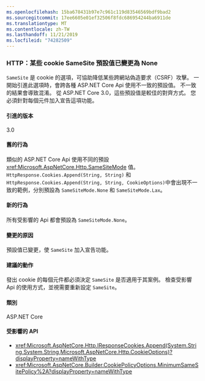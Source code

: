 ```yaml
---
ms.openlocfilehash: 15ba678431b97e7c961c119d83546569bdf9bad2
ms.sourcegitcommit: 17ee6605e01ef32506f8fdc686954244ba6911de
ms.translationtype: MT
ms.contentlocale: zh-TW
ms.lasthandoff: 11/21/2019
ms.locfileid: "74282509"
---
```

### <a name="http-some-cookie-samesite-defaults-changed-to-none"></a>HTTP：某些 cookie SameSite 預設值已變更為 None

`SameSite` 是 cookie 的選項，可協助降低某些跨網站偽造要求（CSRF）攻擊。 一開始引進此選項時，會跨各種 ASP.NET Core Api 使用不一致的預設值。 不一致的結果會導致混淆。 從 ASP.NET Core 3.0，這些預設值是較佳的對齊方式。 您必須針對每個元件加入宣告這項功能。

#### <a name="version-introduced"></a>引進的版本

3.0

#### <a name="old-behavior"></a>舊的行為

類似的 ASP.NET Core Api 使用不同的預設 <xref:Microsoft.AspNetCore.Http.SameSiteMode> 值。 `HttpResponse.Cookies.Append(String, String)` 和 `HttpResponse.Cookies.Append(String, String, CookieOptions)`中會出現不一致的範例，分別預設為 `SameSiteMode.None` 和 `SameSiteMode.Lax`。

#### <a name="new-behavior"></a>新的行為

所有受影響的 Api 都會預設為 `SameSiteMode.None`。

#### <a name="reason-for-change"></a>變更的原因

預設值已變更，使 `SameSite` 加入宣告功能。

#### <a name="recommended-action"></a>建議的動作

發出 cookie 的每個元件都必須決定 `SameSite` 是否適用于其案例。 檢查受影響 Api 的使用方式，並視需要重新設定 `SameSite`。

#### <a name="category"></a>類別

ASP.NET Core

#### <a name="affected-apis"></a>受影響的 API

- <xref:Microsoft.AspNetCore.Http.IResponseCookies.Append(System.String,System.String,Microsoft.AspNetCore.Http.CookieOptions)?displayProperty=nameWithType>
- <xref:Microsoft.AspNetCore.Builder.CookiePolicyOptions.MinimumSameSitePolicy%2A?displayProperty=nameWithType>

<!--

#### Affected APIs

- `M:Microsoft.AspNetCore.Http.IResponseCookies.Append(System.String,System.String,Microsoft.AspNetCore.Http.CookieOptions)`
- `Overload:Microsoft.AspNetCore.Builder.CookiePolicyOptions.MinimumSameSitePolicy`

-->

